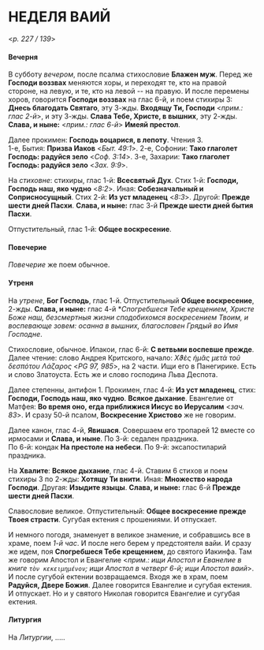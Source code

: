 
# НЕДЕЛЯ ВАИЙ

<*p. 227 / 139*>

#### Вечерня

В субботу *вечером*, после псалма стихословие **Блажен муж**. Перед же **Господи воззвах** меняются хоры, 
и переходят те, кто на правой стороне, на левую, и те, кто на левой -- на правую. И после перемены хоров, 
говорится **Господи воззвах** на глас 6-й, и поем стихиры 3: **Днесь благодать Святаго**, эту 3-жды. 
**Входящу Ти, Господи** <*прим.: глас 2-й*>, и эту 3-жды. **Слава Тебе, Христе, в вышних**, эту 2-жды. 
**Слава, и ныне:** <*прим.: глас 6-й*> **Имеяй престол**.  

Далее прокимен: **Господь воцарися, в лепоту**. Чтения 3.  
1-е, Бытия: **Призва Иаков** <*Быт. 49:1*>. 
2-е, Софонии: **Тако глаголет Господь: радуйся зело** <*Соф. 3:14*>. 
3-е, Захарии: **Тако глаголет Господь: радуйся зело** <*Зах. 9:9*>.

На *стиховне*: стихиры, глас 1-й: **Всесвятый Дух**. 
Стих 1-й: **Господи, Господь наш, яко чудно** <*8:2*>. Иная: **Собезначальный и Соприсносущный**. 
Стих 2-й: **Из уст младенец** <*8:3*>. Другой: **Прежде шести дней Пасхи**. 
**Слава, и ныне:** глас 3-й **Прежде шести дней бытия Пасхи**. 

Отпустительный, глас 1-й: **Общее воскресение**. 
  
#### Повечерие

*Повечерие* же поем обычное.
  
#### Утреня

На *утрене*, **Бог Господь**, глас 1-й. Отпустительный **Общее воскресение**, 2-жды. 
**Слава, и ныне:** глас 4-й **Спогребшеся Тебе крещением, Христе Боже наш, безсмертныя жизни 
сподобихомся воскресением Твоим, и воспевающе зовем: осанна в вышних, благословен Грядый во Имя Господне*. 

Стихословие, обычное. Ипакои, глас 6-й: **С ветвьми воспевше прежде**. Далее чтение: слово Андрея Критского, 
начало: *Χϑὲς ἡμᾶς μετὰ τοῦ δεσπότου Λάζαρος* <*PG 97, 985*>, на 2 части. Ищи его в Панегирике. 
Есть и слово Златоуста. Есть же и слово господина Льва Деспота. 

Далее степенны, антифон 1. Прокимен, глас 4-й: **Из уст младенец**, стих: **Господи, Господь наш, яко чудно**. 
**Всякое дыхание**. Евангелие от Матфея: **Во время оно, егда приближися Иисус во Иерусалим** <*зач. 83*>. 
И сразу 50-й псалом, **Воскресение Христово** же не говорим. 

Далее канон, глас 4-й, **Явишася**. Совершаем его тропарей 12 вместе со ирмосами и **Слава, и ныне**. 
По 3-й: седален праздника.    
По 6-й: кондак **На престоле на небеси**. 
По 9-й: эксапостиларий праздника. 

На **Хвалите**: **Всякое дыхание**, глас 4-й. Ставим 6 стихов и поем стихиры 3 по 2-жды: 
**Хотящу Ти внити**. Иная: **Множество народа Господи**. Другая: **Изыдите языцы**. 
**Слава, и ныне:** глас 6-й **Прежде шести дней Пасхи**.  

Славословие великое. Отпустительный: **Общее воскресение прежде Твоея страсти**. 
Сугубая ектения с прошениями. И отпускает.  

И немного погодя, знаменует в великое знамение, и собравшись все в храме, поем *1-й час*. 
И после него берем у предстоятеля вайи. И сразу же идем, поя **Спогребшеся Тебе крещением**, до 
святого Иакинфа. Там же говорим Апостол и Евангелие <*прим.: ищи Апостол и Еванелие в книге `τὸν κεκειμημένον`; 
ищи Апостол в четверг 6-й; ищи Апостол ваий*>. 
И после сугубой ектении возвращаемся. 
Входя же в храм, поем **Радуйся, Двере Божия**. Далее говорится Евангелие и сугубая ектения. И отпускает. 
Но и у святого Николая говорится Евангелие и сугубая ектения.  

#### Литургия

На *Литургии*, .....
